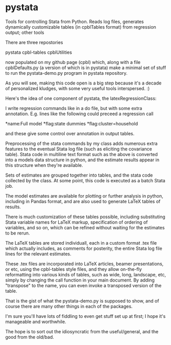 pystata
=======

Tools for controlling Stata from Python. Reads log files, generates dynamically customizable tables (in cpblTables format) from regression output; other tools



There are three repostories

pystata
cpbl-tables
cpblUtilities

now populated on my github page (cpbl) which, along with a file 
cpblDefaults.py (a version of which is in pystata) make a minimal set of 
stuff to run the pystata-demo.py program in pystata repository.

As you will see, making this code open is a big step because it's a decade 
of personalized kludges, with some very useful tools interspersed. :)

Here's the idea of one component of pystata, the latexRegressionClass:

I write regression commands like in a do file, but with some extra 
annotation. E.g. lines like the following could preceed a regression call

*name:Full model
*flag:state dummies
*flag:cluster=household

and these give some control over annotation in output tables.

Preprocessing of the stata commands by my class adds numerous extra 
features to the eventual Stata log file (such as eliciting the covariance 
table).  Stata code in multiline text format such as the above is 
converted into a models data structure in python, and the estimate results 
appear in this structure when they're available.

Sets of estimates are grouped together into tables, and the stata code 
collected by the class. At some point, this code is executed as a batch 
Stata job.

The model estimates are available for plotting or further analysis in 
python, including in Pandas format,  and are also used to generate LaTeX 
tables of results.

There is much customization of these tables possible, including 
substituting Stata variable names for LaTeX markup, specification of 
ordering of variables, and so on, which can be refined without waiting for 
the estimates to be rerun.

The LaTeX tables are stored individuall, each in a custom format .tex file 
which actually includes, as comments for posterity, the entire Stata log 
file lines for the relevant estimates.

These .tex files are incorporated into LaTeX articles, beamer 
presentations, or etc, using the cpbl-tables style files, and they allow 
on-the-fly reformatting into various kinds of tables, such as wide, long, 
landscape, etc, simply by changing the call function in your main 
document. By adding "transpose" to the name, you can even invoke a 
transposed version of the table.


That is the gist of what the pystata-demo.py is supposed to show, and of 
course there are many other things in each of the packages.

I'm sure you'll have lots of fiddling to even get stuff set up at first; I 
hope it's manageable and worthwhile.

The hope is to sort out the idiosyncratic from the useful/general, and the good from the old/bad.
